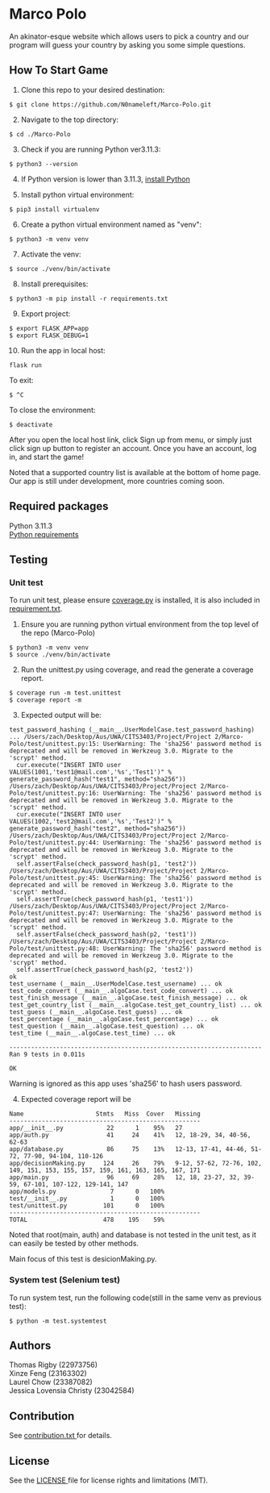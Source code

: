 # Marco Polo
An akinator-esque website which allows users to pick a country and our program will guess your country by asking you some simple questions.

## How To Start Game
1. Clone this repo to your desired destination:
```
$ git clone https://github.com/N0nameleft/Marco-Polo.git
```

2. Navigate to the top directory:
```
$ cd ./Marco-Polo
```

3. Check if you are running Python ver3.11.3:
```
$ python3 --version
```

4. If Python version is lower than 3.11.3, [ install Python](https://www.python.org/downloads/release/python-3113/)

5. Install python virtual environment:
```
$ pip3 install virtualenv
```

6. Create a python virtual environment named as "venv":
```
$ python3 -m venv venv
```

7. Activate the venv:
```
$ source ./venv/bin/activate
```

8. Install prerequisites:
```
$ python3 -m pip install -r requirements.txt
```

9. Export project:
```
$ export FLASK_APP=app
$ export FLASK_DEBUG=1
```

10. Run the app in local host:
```
flask run
```

To exit:
```
$ ^C
```

To close the environment:
```
$ deactivate
```

After you open the local host link, click Sign up from menu, or simply just click sign up button to register an account.
Once you have an account, log in, and start the game!

Noted that a supported country list is available at the bottom of home page. Our app is still under development, more countries coming soon.


## Required packages

Python 3.11.3  <br/>[Python requirements](./requirements.txt)

## Testing
### Unit test
To run unit test, please ensure [coverage.py](https://coverage.readthedocs.io/en/coverage-5.5/) is installed, it is also included in [requirement.txt](./requirements.txt). 

1. Ensure you are running python virtual environment from the top level of the repo (Marco-Polo)
```
$ python3 -m venv venv
$ source ./venv/bin/activate
```

2. Run the unittest.py using coverage, and read the generate a coverage report.
```
$ coverage run -m test.unittest
$ coverage report -m
```

3. Expected output will be:
```
test_password_hashing (__main__.UserModelCase.test_password_hashing) ... /Users/zach/Desktop/Aus/UWA/CITS3403/Project/Project 2/Marco-Polo/test/unittest.py:15: UserWarning: The 'sha256' password method is deprecated and will be removed in Werkzeug 3.0. Migrate to the 'scrypt' method.
  cur.execute("INSERT INTO user VALUES(1001,'test1@mail.com','%s','Test1')" % generate_password_hash("test1", method="sha256"))
/Users/zach/Desktop/Aus/UWA/CITS3403/Project/Project 2/Marco-Polo/test/unittest.py:16: UserWarning: The 'sha256' password method is deprecated and will be removed in Werkzeug 3.0. Migrate to the 'scrypt' method.
  cur.execute("INSERT INTO user VALUES(1002,'test2@mail.com','%s','Test2')" % generate_password_hash("test2", method="sha256"))
/Users/zach/Desktop/Aus/UWA/CITS3403/Project/Project 2/Marco-Polo/test/unittest.py:44: UserWarning: The 'sha256' password method is deprecated and will be removed in Werkzeug 3.0. Migrate to the 'scrypt' method.
  self.assertFalse(check_password_hash(p1, 'test2'))
/Users/zach/Desktop/Aus/UWA/CITS3403/Project/Project 2/Marco-Polo/test/unittest.py:45: UserWarning: The 'sha256' password method is deprecated and will be removed in Werkzeug 3.0. Migrate to the 'scrypt' method.
  self.assertTrue(check_password_hash(p1, 'test1'))
/Users/zach/Desktop/Aus/UWA/CITS3403/Project/Project 2/Marco-Polo/test/unittest.py:47: UserWarning: The 'sha256' password method is deprecated and will be removed in Werkzeug 3.0. Migrate to the 'scrypt' method.
  self.assertFalse(check_password_hash(p2, 'test1'))
/Users/zach/Desktop/Aus/UWA/CITS3403/Project/Project 2/Marco-Polo/test/unittest.py:48: UserWarning: The 'sha256' password method is deprecated and will be removed in Werkzeug 3.0. Migrate to the 'scrypt' method.
  self.assertTrue(check_password_hash(p2, 'test2'))
ok
test_username (__main__.UserModelCase.test_username) ... ok
test_code_convert (__main__.algoCase.test_code_convert) ... ok
test_finish_message (__main__.algoCase.test_finish_message) ... ok
test_get_country_list (__main__.algoCase.test_get_country_list) ... ok
test_guess (__main__.algoCase.test_guess) ... ok
test_percentage (__main__.algoCase.test_percentage) ... ok
test_question (__main__.algoCase.test_question) ... ok
test_time (__main__.algoCase.test_time) ... ok

----------------------------------------------------------------------
Ran 9 tests in 0.011s

OK
```
Warning is ignored as this app uses 'sha256' to hash users password.

4. Expected coverage report will be 
```
Name                    Stmts   Miss  Cover   Missing
-----------------------------------------------------
app/__init__.py            22      1    95%   27
app/auth.py                41     24    41%   12, 18-29, 34, 40-56, 62-63
app/database.py            86     75    13%   12-13, 17-41, 44-46, 51-72, 77-90, 94-104, 110-126
app/decisionMaking.py     124     26    79%   9-12, 57-62, 72-76, 102, 149, 151, 153, 155, 157, 159, 161, 163, 165, 167, 171
app/main.py                96     69    28%   12, 18, 23-27, 32, 39-59, 67-101, 107-122, 129-141, 147
app/models.py               7      0   100%
test/__init__.py            1      0   100%
test/unittest.py          101      0   100%
-----------------------------------------------------
TOTAL                     478    195    59%

```

Noted that root(main, auth) and database is not tested in the unit test, as it can easily be tested by other methods.

Main focus of this test is desicionMaking.py.

### System test (Selenium test)
To run system test, run the following code(still in the same venv as previous test):
```
$ python -m test.systemtest
```


## Authors
Thomas Rigby (22973756)<br/>
Xinze Feng (23163302)<br/>
Laurel Chow (23387082)<br/>
Jessica Lovensia Christy (23042584)

## Contribution
See [ contribution.txt ](./contribution.txt) for details.
## License
See the [ LICENSE ](./LICENSE.txt) file for license rights and limitations (MIT).


